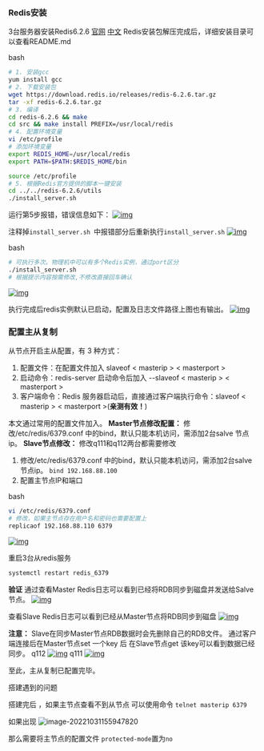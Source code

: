 ### Redis安装

3台服务器安装Redis6.2.6
[官网](https://redis.io/)
[中文](http://redis.cn/)
Redis安装包解压完成后，详细安装目录可以查看README.md



bash

```bash
# 1. 安装gcc
yum install gcc
# 2. 下载安装包
wget https://download.redis.io/releases/redis-6.2.6.tar.gz
tar -xf redis-6.2.6.tar.gz
# 3. 编译 
cd redis-6.2.6 && make
cd src && make install PREFIX=/usr/local/redis
# 4. 配置环境变量
vi /etc/profile
# 添加环境变量
export REDIS_HOME=/usr/local/redis
export PATH=$PATH:$REDIS_HOME/bin

source /etc/profile
# 5. 根据Redis官方提供的脚本一键安装
cd ../../redis-6.2.6/utils
./install_server.sh
```

运行第5步报错，错误信息如下：
[![img](https://img2022.cnblogs.com/blog/907818/202202/907818-20220226170104527-1242488579.jpg?watermark/2/text/aHR0cHM6Ly93d3cuZHZvbXUuY29t/font/5a6L5L2T/fontsize/25/fill/I0ZGMDAwMA==/dissolve/50/gravity/SouthEast)](https://img2022.cnblogs.com/blog/907818/202202/907818-20220226170104527-1242488579.jpg?watermark/2/text/aHR0cHM6Ly93d3cuZHZvbXUuY29t/font/5a6L5L2T/fontsize/25/fill/I0ZGMDAwMA==/dissolve/50/gravity/SouthEast)

注释掉`install_server.sh `中报错部分后重新执行`install_server.sh`
[![img](https://img2022.cnblogs.com/blog/907818/202202/907818-20220226170104629-1536990813.jpg?watermark/2/text/aHR0cHM6Ly93d3cuZHZvbXUuY29t/font/5a6L5L2T/fontsize/25/fill/I0ZGMDAwMA==/dissolve/50/gravity/SouthEast)](https://img2022.cnblogs.com/blog/907818/202202/907818-20220226170104629-1536990813.jpg?watermark/2/text/aHR0cHM6Ly93d3cuZHZvbXUuY29t/font/5a6L5L2T/fontsize/25/fill/I0ZGMDAwMA==/dissolve/50/gravity/SouthEast)



bash

```bash
# 可执行多次。物理机中可以有多个Redis实例，通过port区分
./install_server.sh
# 根据提示内容按需修改,不修改直接回车确认
```

[![img](https://img2022.cnblogs.com/blog/907818/202202/907818-20220226170104811-107459082.jpg?watermark/2/text/aHR0cHM6Ly93d3cuZHZvbXUuY29t/font/5a6L5L2T/fontsize/25/fill/I0ZGMDAwMA==/dissolve/50/gravity/SouthEast)](https://img2022.cnblogs.com/blog/907818/202202/907818-20220226170104811-107459082.jpg?watermark/2/text/aHR0cHM6Ly93d3cuZHZvbXUuY29t/font/5a6L5L2T/fontsize/25/fill/I0ZGMDAwMA==/dissolve/50/gravity/SouthEast)

执行完成后redis实例默认已启动，配置及日志文件路径上图也有输出。
[![img](https://img2022.cnblogs.com/blog/907818/202202/907818-20220226170104680-401456331.jpg?watermark/2/text/aHR0cHM6Ly93d3cuZHZvbXUuY29t/font/5a6L5L2T/fontsize/25/fill/I0ZGMDAwMA==/dissolve/50/gravity/SouthEast)](https://img2022.cnblogs.com/blog/907818/202202/907818-20220226170104680-401456331.jpg?watermark/2/text/aHR0cHM6Ly93d3cuZHZvbXUuY29t/font/5a6L5L2T/fontsize/25/fill/I0ZGMDAwMA==/dissolve/50/gravity/SouthEast)

### 配置主从复制

从节点开启主从配置，有 3 种方式：

1. 配置文件：在配置文件加入 slaveof < masterip > < masterport >
2. 启动命令：redis-server 启动命令后加入 --slaveof < masterip > < masterport >
3. 客户端命令：Redis 服务器启动后，直接通过客户端执行命令：slaveof < masterip > < masterport >(**亲测有效！**)

本文通过常用的配置文件加入。
**Master节点修改配置：**
修改/etc/redis/6379.conf 中的bind，默认只能本机访问，需添加2台salve 节点ip。
**Slave节点修改：**
修改q111和q112两台都需要修改

1. 修改/etc/redis/6379.conf 中的bind，默认只能本机访问，需添加2台salve 节点ip。
   `bind 192.168.88.100`
2. 配置主节点IP和端口



bash

```bash
vi /etc/redis/6379.conf 
# 修改，如果主节点存在用户名和密码也需要配置上
replicaof 192.168.88.110 6379
```

[![img](https://img2022.cnblogs.com/blog/907818/202202/907818-20220226170104853-1520429064.jpg?watermark/2/text/aHR0cHM6Ly93d3cuZHZvbXUuY29t/font/5a6L5L2T/fontsize/25/fill/I0ZGMDAwMA==/dissolve/50/gravity/SouthEast)](https://img2022.cnblogs.com/blog/907818/202202/907818-20220226170104853-1520429064.jpg?watermark/2/text/aHR0cHM6Ly93d3cuZHZvbXUuY29t/font/5a6L5L2T/fontsize/25/fill/I0ZGMDAwMA==/dissolve/50/gravity/SouthEast)

重启3台从redis服务

```bash
systemctl restart redis_6379
```

**验证**
通过查看Master Redis日志可以看到已经将RDB同步到磁盘并发送给Salve节点。
[![img](https://img2022.cnblogs.com/blog/907818/202202/907818-20220226170104793-684654818.jpg?watermark/2/text/aHR0cHM6Ly93d3cuZHZvbXUuY29t/font/5a6L5L2T/fontsize/25/fill/I0ZGMDAwMA==/dissolve/50/gravity/SouthEast)](https://img2022.cnblogs.com/blog/907818/202202/907818-20220226170104793-684654818.jpg?watermark/2/text/aHR0cHM6Ly93d3cuZHZvbXUuY29t/font/5a6L5L2T/fontsize/25/fill/I0ZGMDAwMA==/dissolve/50/gravity/SouthEast)

查看Slave Redis日志可以看到已经从Master节点将RDB同步到磁盘
[![img](https://img2022.cnblogs.com/blog/907818/202202/907818-20220226170104903-1500217815.jpg?watermark/2/text/aHR0cHM6Ly93d3cuZHZvbXUuY29t/font/5a6L5L2T/fontsize/25/fill/I0ZGMDAwMA==/dissolve/50/gravity/SouthEast)](https://img2022.cnblogs.com/blog/907818/202202/907818-20220226170104903-1500217815.jpg?watermark/2/text/aHR0cHM6Ly93d3cuZHZvbXUuY29t/font/5a6L5L2T/fontsize/25/fill/I0ZGMDAwMA==/dissolve/50/gravity/SouthEast)

**注意：** Slave在同步Master节点RDB数据时会先删除自己的RDB文件。
通过客户端连接后在Master节点set 一个key 后 在Slave节点get 该key可以看到数据已经同步。
q112
[![img](https://img2022.cnblogs.com/blog/907818/202202/907818-20220226170104584-862322859.jpg?watermark/2/text/aHR0cHM6Ly93d3cuZHZvbXUuY29t/font/5a6L5L2T/fontsize/25/fill/I0ZGMDAwMA==/dissolve/50/gravity/SouthEast)](https://img2022.cnblogs.com/blog/907818/202202/907818-20220226170104584-862322859.jpg?watermark/2/text/aHR0cHM6Ly93d3cuZHZvbXUuY29t/font/5a6L5L2T/fontsize/25/fill/I0ZGMDAwMA==/dissolve/50/gravity/SouthEast)
q111
[![img](https://img2022.cnblogs.com/blog/907818/202202/907818-20220226170104621-354813385.jpg?watermark/2/text/aHR0cHM6Ly93d3cuZHZvbXUuY29t/font/5a6L5L2T/fontsize/25/fill/I0ZGMDAwMA==/dissolve/50/gravity/SouthEast)](https://img2022.cnblogs.com/blog/907818/202202/907818-20220226170104621-354813385.jpg?watermark/2/text/aHR0cHM6Ly93d3cuZHZvbXUuY29t/font/5a6L5L2T/fontsize/25/fill/I0ZGMDAwMA==/dissolve/50/gravity/SouthEast)

至此，主从复制已配置完毕。



搭建遇到的问题

搭建完后 ，如果主节点查看不到从节点 可以使用命令 `telnet masterip 6379`

如果出现
![image-20221031155947820](https://img.ggball.top/img/image-20221031155947820.png?picGo)

那么需要将主节点的配置文件 `protected-mode`置为`no`